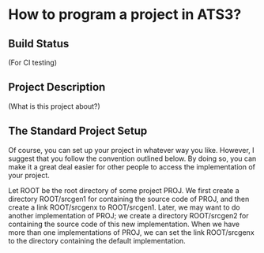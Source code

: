 # How to program a project in ATS3?

## Build Status

(For CI testing)

## Project Description

(What is this project about?)

## The Standard Project Setup

Of course, you can set up your project in whatever way you
like. However, I suggest that you follow the convention outlined
below. By doing so, you can make it a great deal easier for other
people to access the implementation of your project.

Let ROOT be the root directory of some project PROJ.  We first create
a directory ROOT/srcgen1 for containing the source code of PROJ, and
then create a link ROOT/srcgenx to ROOT/srcgen1.  Later, we may want
to do another implementation of PROJ; we create a directory
ROOT/srcgen2 for containing the source code of this new
implementation. When we have more than one implementations of PROJ, we
can set the link ROOT/srcgenx to the directory containing the default
implementation.
